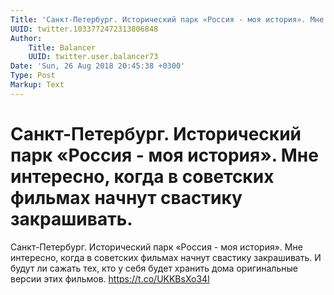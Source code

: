 ```yaml
---
Title: 'Санкт-Петербург. Исторический парк «Россия - моя история». Мне интересно, когда в советских фильмах начнут свастику закрашивать.'
UUID: twitter.1033772472313806848
Author:
    Title: Balancer
    UUID: twitter.user.balancer73
Date: 'Sun, 26 Aug 2018 20:45:38 +0300'
Type: Post
Markup: Text
---
```


# Санкт-Петербург. Исторический парк «Россия - моя история». Мне интересно, когда в советских фильмах начнут свастику закрашивать.

Санкт-Петербург. Исторический парк «Россия - моя история».
Мне интересно, когда в советских фильмах начнут свастику
закрашивать. И будут ли сажать тех, кто у себя будет хранить
дома оригинальные версии этих фильмов.
https://t.co/UKKBsXo34l